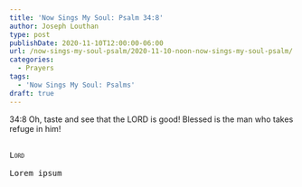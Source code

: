 ```yaml
---
title: 'Now Sings My Soul: Psalm 34:8'
author: Joseph Louthan
type: post
publishDate: 2020-11-10T12:00:00-06:00
url: /now-sings-my-soul-psalm/2020-11-10-noon-now-sings-my-soul-psalm/
categories:
  - Prayers
tags:
  - 'Now Sings My Soul: Psalms'
draft: true
---
```

34:8 Oh, taste and see that the LORD is good! 
      Blessed is the man who takes refuge in him!
<pre>
<div style="font-variant: small-caps;">
Lord
</div>
Lorem ipsum
</pre>
